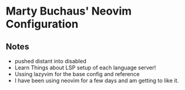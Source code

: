 # Marty Buchaus' Neovim Configuration
## Notes
- pushed distant into disabled
- Learn Things about LSP setup of each language server!
- Ussing lazyvim for the base config and reference
- I have been using neovim for a few days and am getting to like it.



